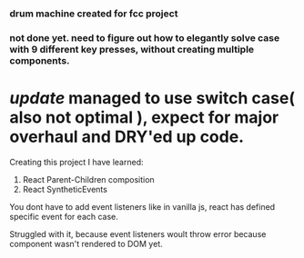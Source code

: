 
### drum machine created for fcc project

### not done yet. need to figure out how to elegantly solve case with 9 different key presses, without creating multiple components.
 *update* managed to use switch case( also not optimal ), expect for major overhaul and DRY'ed up code.
===

Creating this project I have learned:
1. React Parent-Children composition
2. React SyntheticEvents

You dont have to add event listeners like in vanilla js, react has defined specific event for each case.

Struggled with it, because event listeners woult throw error because component wasn't rendered to DOM yet.



